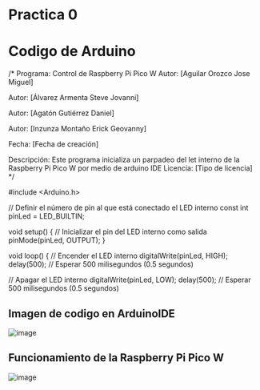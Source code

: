 # Practica 0
# Codigo de Arduino
/*
  Programa: Control de Raspberry Pi Pico W
  Autor: [Aguilar Orozco Jose Miguel]
  
Autor: [Álvarez Armenta Steve Jovanni]

Autor: [Agatón Gutiérrez Daniel]

Autor: [Inzunza Montaño Erick Geovanny]

  Fecha: [Fecha de creación]

  Descripción:
  Este programa inicializa un parpadeo del let interno de la Raspberry Pi Pico W por medio de arduino IDE
  Licencia: [Tipo de licencia]
*/

#include <Arduino.h>

// Definir el número de pin al que está conectado el LED interno
const int pinLed = LED_BUILTIN;

void setup() {
  // Inicializar el pin del LED interno como salida
  pinMode(pinLed, OUTPUT);
}

void loop() {
  // Encender el LED interno
  digitalWrite(pinLed, HIGH);
  delay(500); // Esperar 500 milisegundos (0.5 segundos)

  // Apagar el LED interno
  digitalWrite(pinLed, LOW);
  delay(500); // Esperar 500 milisegundos (0.5 segundos)


## Imagen de codigo en ArduinoIDE
![image](https://github.com/MigOrozco/Equipo-Interfaz/assets/158230692/6e4bac39-86b1-485c-9c7d-a320a83faf02)

## Funcionamiento de la Raspberry Pi Pico W
![image](https://github.com/MigOrozco/Equipo-Interfaz/assets/158230692/c67b0aa0-73e0-4a30-af9d-11c394758280)


